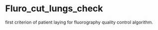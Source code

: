 # Fluro_cut_lungs_check

first criterion of patient laying for fluorography quality control algorithm.

